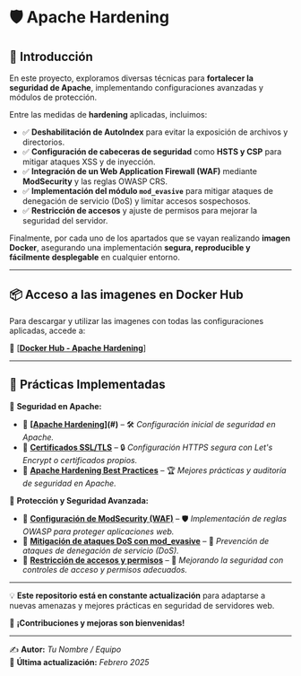 # 🛡️ Apache Hardening

## 📖 Introducción  

En este proyecto, exploramos diversas técnicas para **fortalecer la seguridad de Apache**, implementando configuraciones avanzadas y módulos de protección.

Entre las medidas de **hardening** aplicadas, incluimos:  

- ✅ **Deshabilitación de AutoIndex** para evitar la exposición de archivos y directorios.  
- ✅ **Configuración de cabeceras de seguridad** como **HSTS y CSP** para mitigar ataques XSS y de inyección.  
- ✅ **Integración de un Web Application Firewall (WAF)** mediante **ModSecurity** y las reglas OWASP CRS.  
- ✅ **Implementación del módulo `mod_evasive`** para mitigar ataques de denegación de servicio (DoS) y limitar accesos sospechosos.  
- ✅ **Restricción de accesos** y ajuste de permisos para mejorar la seguridad del servidor.  

Finalmente, por cada uno de los apartados que se vayan realizando **imagen Docker**, asegurando una implementación **segura, reproducible y fácilmente desplegable** en cualquier entorno.  

---

## 📦 Acceso a las imagenes en Docker Hub  

Para descargar y utilizar las imagenes con todas las configuraciones aplicadas, accede a:  

🔗 [**[Docker Hub - Apache Hardening](https://hub.docker.com/r/pps10836126/apache-hardening/tags)**]

---

## 📌 Prácticas Implementadas  

📂 **Seguridad en Apache:**  
- 🔹 **[[Apache Hardening](https://github.com/XaviGimReu/PPS-10836126/tree/main/template-main/RA3/RA3_1/RA3_1_1)](#)** – 🛠️ *Configuración inicial de seguridad en Apache.*  
- 🔹 **[Certificados SSL/TLS](#)** – 🔒 *Configuración HTTPS segura con Let's Encrypt o certificados propios.*  
- 🔹 **[Apache Hardening Best Practices](#)** – 🏆 *Mejores prácticas y auditoría de seguridad en Apache.*  

📂 **Protección y Seguridad Avanzada:**  
- 🔹 **[Configuración de ModSecurity (WAF)](#)** – 🛡️ *Implementación de reglas OWASP para proteger aplicaciones web.*  
- 🔹 **[Mitigación de ataques DoS con mod_evasive](#)** – 🚨 *Prevención de ataques de denegación de servicio (DoS).*  
- 🔹 **[Restricción de accesos y permisos](#)** – 🔑 *Mejorando la seguridad con controles de acceso y permisos adecuados.*  

---

💡 **Este repositorio está en constante actualización** para adaptarse a nuevas amenazas y mejores prácticas en seguridad de servidores web.  

🚀 **¡Contribuciones y mejoras son bienvenidas!**  



---

✍️ **Autor:** *Tu Nombre / Equipo*  
📅 **Última actualización:** *Febrero 2025*  
